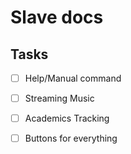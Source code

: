 # Slave docs

## Tasks

- [ ] Help/Manual command
- [ ] Streaming Music
- [ ] Academics Tracking
- [ ] Buttons for everything



